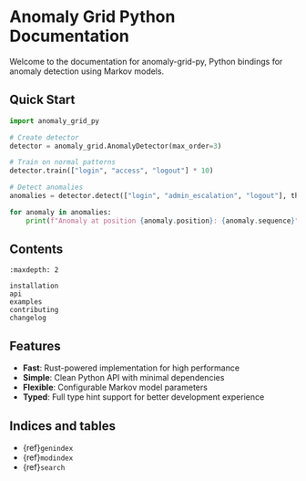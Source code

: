 # Anomaly Grid Python Documentation

Welcome to the documentation for anomaly-grid-py, Python bindings for anomaly detection using Markov models.

## Quick Start

```python
import anomaly_grid_py

# Create detector
detector = anomaly_grid.AnomalyDetector(max_order=3)

# Train on normal patterns
detector.train(["login", "access", "logout"] * 10)

# Detect anomalies
anomalies = detector.detect(["login", "admin_escalation", "logout"], threshold=0.1)

for anomaly in anomalies:
    print(f"Anomaly at position {anomaly.position}: {anomaly.sequence}")
```

## Contents

```{toctree}
:maxdepth: 2

installation
api
examples
contributing
changelog
```

## Features

- **Fast**: Rust-powered implementation for high performance
- **Simple**: Clean Python API with minimal dependencies
- **Flexible**: Configurable Markov model parameters
- **Typed**: Full type hint support for better development experience

## Indices and tables

- {ref}`genindex`
- {ref}`modindex`
- {ref}`search`
